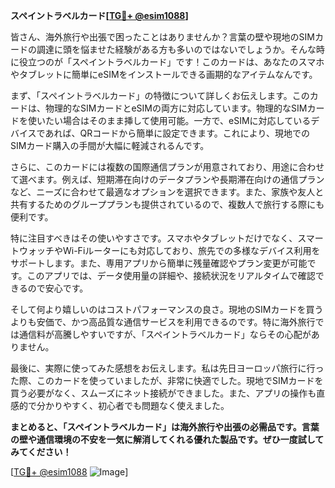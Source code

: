 **スペイントラベルカード[[TG💪+ @esim1088](https://t.me/s/esim1088)]**

皆さん、海外旅行や出張で困ったことはありませんか？言葉の壁や現地のSIMカードの調達に頭を悩ませた経験がある方も多いのではないでしょうか。そんな時に役立つのが「スペイントラベルカード」です！このカードは、あなたのスマホやタブレットに簡単にeSIMをインストールできる画期的なアイテムなんです。

まず、「スペイントラベルカード」の特徴について詳しくお伝えします。このカードは、物理的なSIMカードとeSIMの両方に対応しています。物理的なSIMカードを使いたい場合はそのまま挿して使用可能。一方で、eSIMに対応しているデバイスであれば、QRコードから簡単に設定できます。これにより、現地でのSIMカード購入の手間が大幅に軽減されるんです。

さらに、このカードには複数の国際通信プランが用意されており、用途に合わせて選べます。例えば、短期滞在向けのデータプランや長期滞在向けの通信プランなど、ニーズに合わせて最適なオプションを選択できます。また、家族や友人と共有するためのグループプランも提供されているので、複数人で旅行する際にも便利です。

特に注目すべきはその使いやすさです。スマホやタブレットだけでなく、スマートウォッチやWi-Fiルーターにも対応しており、旅先での多様なデバイス利用をサポートします。また、専用アプリから簡単に残量確認やプラン変更が可能です。このアプリでは、データ使用量の詳細や、接続状況をリアルタイムで確認できるので安心です。

そして何より嬉しいのはコストパフォーマンスの良さ。現地のSIMカードを買うよりも安価で、かつ高品質な通信サービスを利用できるのです。特に海外旅行では通信料が高騰しやすいですが、「スペイントラベルカード」ならその心配がありません。

最後に、実際に使ってみた感想をお伝えします。私は先日ヨーロッパ旅行に行った際、このカードを使っていましたが、非常に快適でした。現地でSIMカードを買う必要がなく、スムーズにネット接続ができました。また、アプリの操作も直感的で分かりやすく、初心者でも問題なく使えました。

**まとめると、「スペイントラベルカード」は海外旅行や出張の必需品です。言葉の壁や通信環境の不安を一気に解消してくれる優れた製品です。ぜひ一度試してみてください！**

[[TG💪+ @esim1088](https://t.me/s/esim1088) ![Image](https://i.postimg.cc/Y0z9fWf4/image.png)]